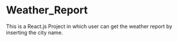 # Weather_Report
This is a React.js Project in which user can get the weather report by inserting the city name.
